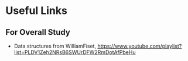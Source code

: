 # Useful Links

## For Overall Study

- Data structures from WilliamFiset, https://www.youtube.com/playlist?list=PLDV1Zeh2NRsB6SWUrDFW2RmDotAfPbeHu

